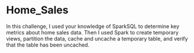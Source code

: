 # Home_Sales
In this challenge, I used your knowledge of SparkSQL to determine key metrics about home sales data. Then I used Spark to create temporary views, partition the data, cache and uncache a temporary table, and verify that the table has been uncached.
